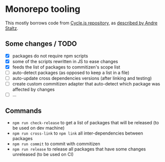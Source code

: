 # Monorepo tooling

This mostly borrows code from [Cycle.js repository](https://github.com/cyclejs/cyclejs), as [described by Andre Staltz](http://staltz.com/setting-up-a-javascript-monorepo.html ).

## Some changes / TODO
- [x] packages do not require npm scripts
- [x] some of the scripts rewritten in JS to ease changes
- [x] feeds the list of packages to commitizen's scope list
- [ ] auto-detect packages (as opposed to keep a list in a file)
- [ ] auto-update cross dependencies versions (after linking and testing)
- [ ] create custom commitizen adapter that auto-detect which package was affected by changes
- [ ] ...

## Commands
- `npm run check-release` to get a list of packages that will be released (to be used on dev machine)
- `npm run cross-link` to `npm link` all inter-dependencies between packages
- `npm run commit` to commit with commitizen
- `npm run release` to release all packages that have some changes unreleased (to be used on CI)
